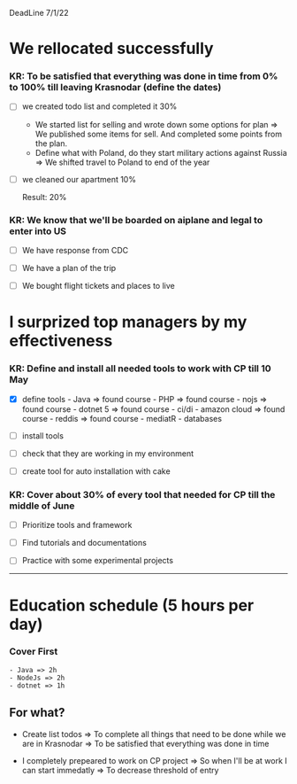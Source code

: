 DeadLine 7/1/22

# We rellocated successfully
### KR: To be satisfied that everything was done in time from 0% to 100% till leaving Krasnodar (define the dates)
- [ ] we created todo list and completed it 30%
    - We started list for selling and wrote down some options for plan => We
      published some items for sell. And completed some points from the plan.
    - Define what with Poland, do they start military actions against Russia =>
      We shifted travel to Poland to end of the year
    
- [ ] we cleaned our apartment 10%

    Result: 20%
### KR: We know that we'll be boarded on aiplane and legal to enter into US
- [ ] We have response from CDC
- [ ] We have a plan of the trip
- [ ] We bought flight tickets and places to live


# I surprized top managers by my effectiveness 

### KR: Define and install all needed tools to work with CP till 10 May
- [X] define tools
        - Java => found course
        - PHP => found course
        - nojs => found course
        - dotnet 5 => found course
        - ci/di
        - amazon cloud => found course
        - reddis => found course
        - mediatR
        - databases 

- [ ] install tools
- [ ] check that they are working in my environment
- [ ] create tool for auto installation with cake

### KR: Cover about 30% of every tool that needed for CP till the middle of June
- [ ] Prioritize tools and framework
- [ ] Find tutorials and documentations
- [ ] Practice with some experimental projects


---
# Education schedule (5 hours per day)
### Cover First 
    - Java => 2h
    - NodeJs => 2h
    - dotnet => 1h



For what?
---

- Create list todos  => To complete all things that need to be done while we are
in Krasnodar => To be satisfied that everything was done in time

-  I completely prepeared to work on CP project => So when I'll be at work I can
   start immedatly => To decrease threshold of entry


